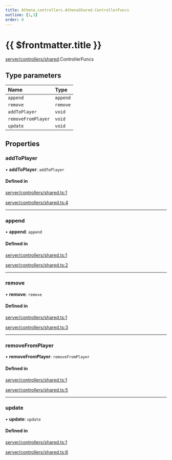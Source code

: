 ```yaml
---
title: Athena.controllers.AthenaShared.ControllerFuncs
outline: [1,3]
order: 0
---
```


# {{ $frontmatter.title }}


[server/controllers/shared](../modules/server_controllers_shared.md).ControllerFuncs

## Type parameters

| Name | Type |
| :------ | :------ |
| `append` | `append` |
| `remove` | `remove` |
| `addToPlayer` | `void` |
| `removeFromPlayer` | `void` |
| `update` | `void` |

## Properties

### addToPlayer

• **addToPlayer**: `addToPlayer`

#### Defined in

[server/controllers/shared.ts:1](https://github.com/Stuyk/altv-athena/blob/ed495cc/src/core/server/controllers/shared.ts#L1)

[server/controllers/shared.ts:4](https://github.com/Stuyk/altv-athena/blob/ed495cc/src/core/server/controllers/shared.ts#L4)

___

### append

• **append**: `append`

#### Defined in

[server/controllers/shared.ts:1](https://github.com/Stuyk/altv-athena/blob/ed495cc/src/core/server/controllers/shared.ts#L1)

[server/controllers/shared.ts:2](https://github.com/Stuyk/altv-athena/blob/ed495cc/src/core/server/controllers/shared.ts#L2)

___

### remove

• **remove**: `remove`

#### Defined in

[server/controllers/shared.ts:1](https://github.com/Stuyk/altv-athena/blob/ed495cc/src/core/server/controllers/shared.ts#L1)

[server/controllers/shared.ts:3](https://github.com/Stuyk/altv-athena/blob/ed495cc/src/core/server/controllers/shared.ts#L3)

___

### removeFromPlayer

• **removeFromPlayer**: `removeFromPlayer`

#### Defined in

[server/controllers/shared.ts:1](https://github.com/Stuyk/altv-athena/blob/ed495cc/src/core/server/controllers/shared.ts#L1)

[server/controllers/shared.ts:5](https://github.com/Stuyk/altv-athena/blob/ed495cc/src/core/server/controllers/shared.ts#L5)

___

### update

• **update**: `update`

#### Defined in

[server/controllers/shared.ts:1](https://github.com/Stuyk/altv-athena/blob/ed495cc/src/core/server/controllers/shared.ts#L1)

[server/controllers/shared.ts:6](https://github.com/Stuyk/altv-athena/blob/ed495cc/src/core/server/controllers/shared.ts#L6)
